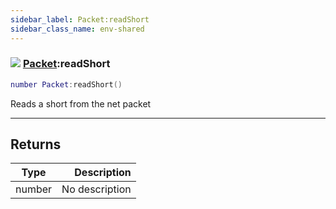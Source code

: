 ```yaml
---
sidebar_label: Packet:readShort
sidebar_class_name: env-shared
---
```


### ![](/img/wiki/shared.png) [Packet](../packet/README.md):readShort

```lua
number Packet:readShort()
```

Reads a short from the net packet<br/>

-----------------
## Returns

| Type   | Description |
| ------ | ----------: |
| number | No description |
